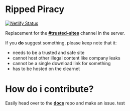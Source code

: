 # Ripped Piracy

[![Netlify Status](https://api.netlify.com/api/v1/badges/ebbbe02a-ed81-48ef-9e9c-d1331f881d3c/deploy-status)](https://app.netlify.com/sites/inspiring-ardinghelli-925bff/deploys)

Replacement for the [**#trusted-sites**](https://discord.com/channels/702220357834244248/950073829722587206) channel in the server.

If you **do** suggest something, please keep note that it:
- needs to be a trusted and safe site
- cannot host other illegal content like company leaks
- cannot be a single download link for something
- has to be hosted on the clearnet

# How do i contribute?

Easily head over to the [**docs**](https://github.com/rippedpiracy/docs) repo and make an issue.
test
